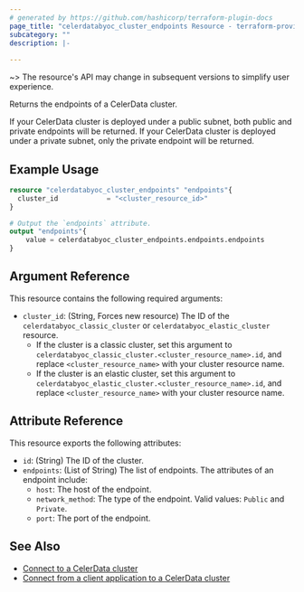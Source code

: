 ```yaml
---
# generated by https://github.com/hashicorp/terraform-plugin-docs
page_title: "celerdatabyoc_cluster_endpoints Resource - terraform-provider-celerdatabyoc"
subcategory: ""
description: |-
  
---
```


~> The resource's API may change in subsequent versions to simplify user experience.

Returns the endpoints of a CelerData cluster.

If your CelerData cluster is deployed under a public subnet, both public and private endpoints will be returned. If your CelerData cluster is deployed under a private subnet, only the private endpoint will be returned.

## Example Usage

```terraform
resource "celerdatabyoc_cluster_endpoints" "endpoints"{
  cluster_id            = "<cluster_resource_id>"
}

# Output the `endpoints` attribute.
output "endpoints"{
    value = celerdatabyoc_cluster_endpoints.endpoints.endpoints
}
```

## Argument Reference

This resource contains the following required arguments:

- `cluster_id`: (String, Forces new resource) The ID of the `celerdatabyoc_classic_cluster` or `celerdatabyoc_elastic_cluster` resource.
  - If the cluster is a classic cluster, set this argument to `celerdatabyoc_classic_cluster.<cluster_resource_name>.id`, and replace `<cluster_resource_name>` with your cluster resource name.
  - If the cluster is an elastic cluster, set this argument to `celerdatabyoc_elastic_cluster.<cluster_resource_name>.id`, and replace `<cluster_resource_name>` with your cluster resource name.

## Attribute Reference

This resource exports the following attributes:

- `id`: (String) The ID of the cluster.
- `endpoints`: (List of String) The list of endpoints. The attributes of an endpoint include:
  - `host`: The host of the endpoint.
  - `network_method`: The type of the endpoint. Valid values: `Public` and `Private`.
  - `port`: The port of the endpoint.

## See Also

- [Connect to a CelerData cluster](https://docs.celerdata.com/en-us/main/get_started/connect_cluster)
- [Connect from a client application to a CelerData cluster](https://docs.celerdata.com/en-us/main/cluster_management/connect_application_to_cluster)
